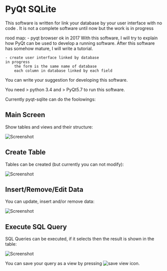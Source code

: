PyQt SQLite
=============

This software is written for link your database by your user interface with no code . It is not a complete software until now but the work is in progress

rood map:
    - pyqt browser                                                                    ok in 2017
        With this software, I will try to explain how PyQt can be used to develop a running software. After this software has somehow mature, I will    write a tutorial.
    
    - create user interface linked by database                           in progress
        the form is the same name of database
        each column in database linked by each field

You can write your suggestion for developing this software.

You need > python 3.4 and > PyQt5.7 to run this software.

Currently pyqt-sqlite can do the foolowings:

Main Screen
--------------
Show tables and views and their structure:

![Screenshot](screenshots/main.png)

Create Table
---------------
Tables can be created (but currently you can not modify):

![Screenshot](screenshots/create_table.png)

Insert/Remove/Edit Data
------------------------
You can update, insert and/or remove data:

![Screenshot](screenshots/table.png)





Execute SQL Query
------------------
SQL Queries can be executed, if it selects then the result is shown in the table:

![Screenshot](screenshots/qury.png)

You can save your query as a view by pressing ![save view](icons/sc_dbnewviewsql.png) icon.

